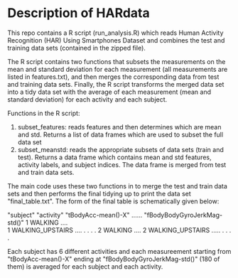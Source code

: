 # Description of HARdata

This repo contains a R script (run_analysis.R) which reads Human Activity Recognition (HAR) Using Smartphones Dataset and combines the test and training data sets (contained in the zipped file). 

The R script contains two functions that subsets the measurements on the mean and standard deviation for each measurement (all measurements are listed in features.txt), and then merges the corresponding data from test and training data sets. Finally, the R script transforms the merged data set into a tidy data set with the average of each measurement (mean and standard deviation) for each activity and each subject. 

Functions in the R script:

1. subset_features: reads features and then determines which are mean and std. Returns a list of data frames which are used to subset the full data set
2. subset_meanstd: reads the appropriate subsets of data sets (train and test). Returns a data frame which contains mean and std features, activity labels, and subject indices. The data frame is merged from test and train data sets.
 
The main code uses these two functions in to merge the test and train data sets and then performs the final tidying up to print the data set "final_table.txt". The form of the final table is schematically given below:

"subject" "activity" "tBodyAcc-mean()-X" ...... "fBodyBodyGyroJerkMag-std()"
1          WALKING             ....       
1          WALKING_UPSTAIRS    ....
.          .
.          .
2          WALKING             ....
2          WALKING_UPSTAIRS    .....
.          .
.          .

Each subject has 6 different activities and each measureement starting from "tBodyAcc-mean()-X" ending at "fBodyBodyGyroJerkMag-std()" (180 of them) is averaged for each subject and each activity. 
